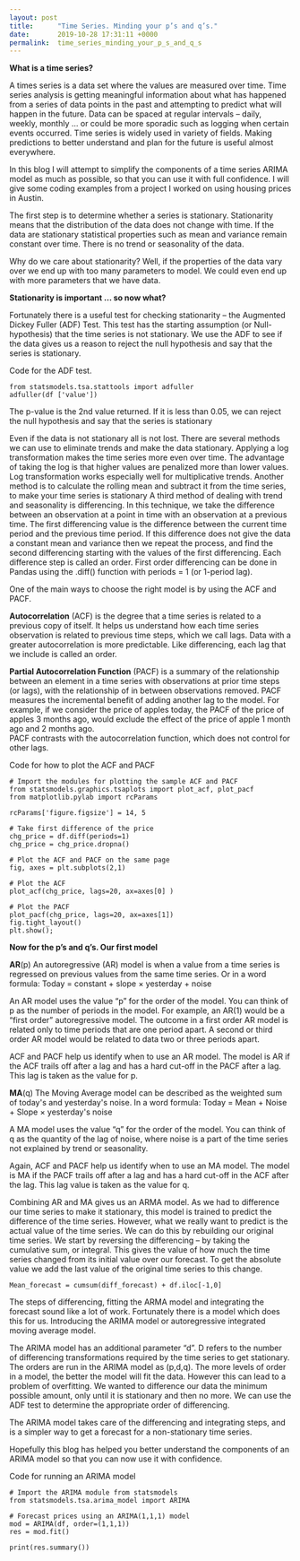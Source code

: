 ```yaml
---
layout: post
title:      "Time Series. Minding your p’s and q’s."
date:       2019-10-28 17:31:11 +0000
permalink:  time_series_minding_your_p_s_and_q_s
---
```



**What is a time series?**

A times series is a data set where the values are measured over time. Time series analysis is getting meaningful information about what has happened from a series of data points in the past and attempting to predict what will happen in the future. Data can be spaced at regular intervals – daily, weekly, monthly … or could be more sporadic such as logging when certain events occurred. Time series is widely used in variety of fields.  Making predictions to better understand and plan for the future is useful almost everywhere.

In this blog I will attempt to simplify the components of a time series ARIMA model as much as possible, so that you can use it with full confidence. I will give some coding examples from a project I worked on using housing prices in Austin.

The first step is to determine whether a series is stationary. Stationarity means that the distribution of the data does not change with time. If the data are stationary statistical properties such as mean and variance remain constant over time. There is no trend or seasonality of the data.  

Why do we care about stationarity? Well, if the properties of the data vary over we end up with too many parameters to model. We could even end up with more parameters that we have data.


**Stationarity is important … so now what?**

Fortunately there is a useful test for checking stationarity – the Augmented Dickey Fuller (ADF) Test. This test has the starting assumption (or Null-hypothesis) that the time series is not stationary. We use the ADF to see if the data gives us a reason to reject the null hypothesis and say that the series is stationary.

Code for the ADF test. 

```
from statsmodels.tsa.stattools import adfuller
adfuller(df ['value'])

```

The p-value is the 2nd value returned. If it is less than 0.05, we can reject the null hypothesis and say that the series is stationary


Even if the data is not stationary all is not lost. There are several methods we can use to eliminate trends and make the data stationary. 
Applying a log transformation makes the time series more even over time. The advantage of taking the log is that higher values are penalized more than lower values. Log transformation works especially well for multiplicative trends. 
Another method is to calculate the rolling mean and subtract it from the time series, to make your time series is stationary
A third method of dealing with trend and seasonality is differencing. In this technique, we take the difference between an observation at a point in time with an observation at a previous time. The first differencing value is the difference between the current time period and the previous time period. If this difference does not give the data a constant mean and variance then we repeat the process, and find the second differencing starting with the values of the first differencing. Each difference step is called an order.
First order differencing can be done in Pandas using the .diff() function with periods = 1 (or 1-period lag).



One of the main ways to choose the right model is by using the ACF and PACF.

**Autocorrelation** (ACF) is the degree that a time series is related to a previous copy of itself. It helps us understand how each time series observation is related to previous time steps, which we call lags. Data with a greater autocorrelation is more predictable. Like differencing, each lag that we include is called an order.

**Partial Autocorrelation Function** (PACF) is a summary of the relationship between an element in a time series with observations at prior time steps (or lags), with the relationship of in between observations removed. PACF measures the incremental benefit of adding another lag to the model.
For example, if we consider the price of apples today, the PACF of the price of apples 3 months ago, would exclude the effect of the price of apple 1 month ago and 2 months ago.  
PACF contrasts with the autocorrelation function, which does not control for other lags. 

Code for how to plot the ACF and PACF
```
# Import the modules for plotting the sample ACF and PACF
from statsmodels.graphics.tsaplots import plot_acf, plot_pacf
from matplotlib.pylab import rcParams

rcParams['figure.figsize'] = 14, 5

# Take first difference of the price
chg_price = df.diff(periods=1)
chg_price = chg_price.dropna()

# Plot the ACF and PACF on the same page
fig, axes = plt.subplots(2,1)

# Plot the ACF
plot_acf(chg_price, lags=20, ax=axes[0] )

# Plot the PACF
plot_pacf(chg_price, lags=20, ax=axes[1])
fig.tight_layout()
plt.show();

```


**Now for the p’s and q’s. Our first model**

**AR**(p)
An autoregressive (AR) model is when a value from a time series is regressed on previous values from the same time series.
Or in a word formula:
Today = constant + slope × yesterday + noise

An AR model uses the value “p” for the order of the model. You can think of p as the number of periods in the model. For example, an AR(1) would be a “first order” autoregressive model. The outcome in a first order AR model is related only to time periods that are one period apart. A second or third order AR model would be related to data two or three periods apart.

ACF and PACF help us identify when to use an AR model. The model is AR if the ACF trails off after a lag and has a hard cut-off in the PACF after a lag. This lag is taken as the value for p.




**MA**(q)
The Moving Average model can be described as the weighted sum of today's and yesterday's noise.
In a word formula:
Today = Mean + Noise + Slope × yesterday's noise

A MA model uses the value “q” for the order of the model. You can think of q as the quantity of the lag of noise, where noise is a part of the time series not explained by trend or seasonality.

Again, ACF and PACF help us identify when to use an MA model. The model is MA if the PACF trails off after a lag and has a hard cut-off in the ACF after the lag. This lag value is taken as the value for q.


Combining AR and MA gives us an ARMA model. As we had to difference our time series to make it stationary, this model is trained to predict the difference of the time series. However, what we really want to predict is the actual value of the time series. We can do this by rebuilding our original time series. We start by reversing the differencing – by taking the cumulative sum, or integral. This gives the value of how much the time series changed from its initial value over our forecast. To get the absolute value we add the last value of the original time series to this change. 

```
Mean_forecast = cumsum(diff_forecast) + df.iloc[-1,0]
```

The steps of differencing, fitting the ARMA model and integrating the forecast sound like a lot of work.  Fortunately there is a model which does this for us.  Introducing the ARIMA model or autoregressive integrated moving average model.

The ARIMA model has an additional parameter “d”.  D refers to the number of differencing transformations required by the time series to get stationary. The orders are run in the ARIMA model as (p,d,q).
The more levels of order in a model, the better the model will fit the data. However this can lead to a problem of overfitting. We wanted to difference our data the minimum possible amount, only until it is stationary and then no more. We can use the ADF test to determine the appropriate order of differencing.

The ARIMA model takes care of the differencing and integrating steps, and is a simpler way to get a forecast for a non-stationary time series. 

Hopefully this blog has helped you better understand the components of an ARIMA model so that you can now use it with confidence.

Code for running an ARIMA model

```
# Import the ARIMA module from statsmodels
from statsmodels.tsa.arima_model import ARIMA

# Forecast prices using an ARIMA(1,1,1) model
mod = ARIMA(df, order=(1,1,1))
res = mod.fit()

print(res.summary())


```


